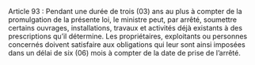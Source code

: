 Article 93 : Pendant une durée de trois (03) ans au plus à compter de la promulgation de la présente loi, le ministre peut, par arrêté, soumettre certains ouvrages, installations, travaux et activités déjà existants à des prescriptions qu’il détermine.
Les propriétaires, exploitants ou personnes concernés doivent satisfaire aux obligations qui leur sont ainsi imposées dans un délai de six (06) mois à compter de la date de prise de l’arrêté.